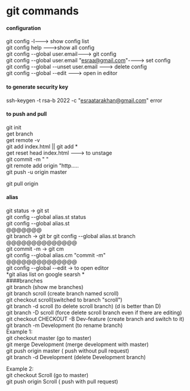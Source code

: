 # git commands
#### configuration   
git config -l---> show config list  
git config help --->show all config   
git config --global user.email---> git config  
git config --global user.email "esraa@gmail.com"----> set config  
git config --global --unset user.email ---> delete config   
git config --global --edit  ---> open in  editor  
#### to generate security key 
ssh-keygen -t rsa-b 2022 -c "esraatarakhan@gmail.com" error
#### to push and pull 
git init  
get branch  
get remote -v  
git add index.html  ||  git add *  
get reset head index.html  ---> to unstage  
git commit -m "    "  
git remote add origin "http.....  
git push -u origin master  

git pull origin 

#### alias
git status   -> git  st  
git config --global alias.st status  
git config --global alias.st  
@@@@@@@  
git branch   -> git  br 
git config --global alias.st branch    
@@@@@@@@@@@@@@  
git commit -m   -> git  cm  
git config --global alias.cm "commit -m"   
@@@@@@@@@@@@@@  
git config --global --edit   -> to open editor  
*git alias list on google searsh *   
####branches   
git branch (show me branches)  
git branch scroll (create  branch named scroll)  
git checkout scroll(switched to branch "scroll")  
git branch -d scroll (to delete scroll branch)  (d is better than D)  
git branch -D scroll (force delete scroll branch even if there are editing)  
git checkout CHECKOUT -B Dev-feature (create branch and switch to it)    
git branch -m Development (to rename branch)  
Example 1:  
git checkout master (go to master)  
git merge Development (merge development with master)  
git push origin master ( push without pull request)  
git branch -d Development (delete Development branch)    

Example 2:  
git checkout Scroll (go to master)  
git push origin Scroll ( push with pull request)  












